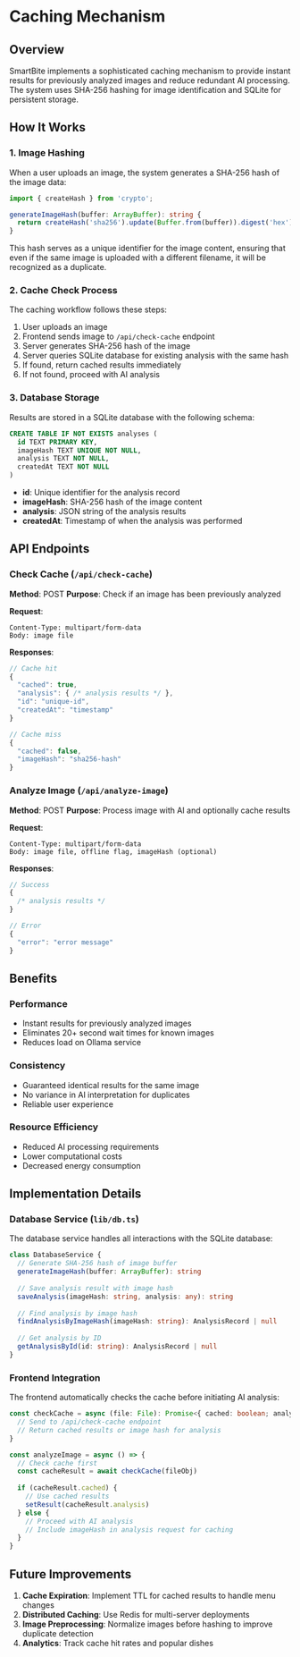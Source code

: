 # Caching Mechanism

## Overview

SmartBite implements a sophisticated caching mechanism to provide instant results for previously analyzed images and reduce redundant AI processing. The system uses SHA-256 hashing for image identification and SQLite for persistent storage.

## How It Works

### 1. Image Hashing

When a user uploads an image, the system generates a SHA-256 hash of the image data:

```typescript
import { createHash } from 'crypto';

generateImageHash(buffer: ArrayBuffer): string {
  return createHash('sha256').update(Buffer.from(buffer)).digest('hex');
}
```

This hash serves as a unique identifier for the image content, ensuring that even if the same image is uploaded with a different filename, it will be recognized as a duplicate.

### 2. Cache Check Process

The caching workflow follows these steps:

1. User uploads an image
2. Frontend sends image to `/api/check-cache` endpoint
3. Server generates SHA-256 hash of the image
4. Server queries SQLite database for existing analysis with the same hash
5. If found, return cached results immediately
6. If not found, proceed with AI analysis

### 3. Database Storage

Results are stored in a SQLite database with the following schema:

```sql
CREATE TABLE IF NOT EXISTS analyses (
  id TEXT PRIMARY KEY,
  imageHash TEXT UNIQUE NOT NULL,
  analysis TEXT NOT NULL,
  createdAt TEXT NOT NULL
)
```

- **id**: Unique identifier for the analysis record
- **imageHash**: SHA-256 hash of the image content
- **analysis**: JSON string of the analysis results
- **createdAt**: Timestamp of when the analysis was performed

## API Endpoints

### Check Cache (`/api/check-cache`)

**Method**: POST
**Purpose**: Check if an image has been previously analyzed

**Request**:
```
Content-Type: multipart/form-data
Body: image file
```

**Responses**:
```javascript
// Cache hit
{
  "cached": true,
  "analysis": { /* analysis results */ },
  "id": "unique-id",
  "createdAt": "timestamp"
}

// Cache miss
{
  "cached": false,
  "imageHash": "sha256-hash"
}
```

### Analyze Image (`/api/analyze-image`)

**Method**: POST
**Purpose**: Process image with AI and optionally cache results

**Request**:
```
Content-Type: multipart/form-data
Body: image file, offline flag, imageHash (optional)
```

**Responses**:
```javascript
// Success
{
  /* analysis results */
}

// Error
{
  "error": "error message"
}
```

## Benefits

### Performance
- Instant results for previously analyzed images
- Eliminates 20+ second wait times for known images
- Reduces load on Ollama service

### Consistency
- Guaranteed identical results for the same image
- No variance in AI interpretation for duplicates
- Reliable user experience

### Resource Efficiency
- Reduced AI processing requirements
- Lower computational costs
- Decreased energy consumption

## Implementation Details

### Database Service (`lib/db.ts`)

The database service handles all interactions with the SQLite database:

```typescript
class DatabaseService {
  // Generate SHA-256 hash of image buffer
  generateImageHash(buffer: ArrayBuffer): string
  
  // Save analysis result with image hash
  saveAnalysis(imageHash: string, analysis: any): string
  
  // Find analysis by image hash
  findAnalysisByImageHash(imageHash: string): AnalysisRecord | null
  
  // Get analysis by ID
  getAnalysisById(id: string): AnalysisRecord | null
}
```

### Frontend Integration

The frontend automatically checks the cache before initiating AI analysis:

```typescript
const checkCache = async (file: File): Promise<{ cached: boolean; analysis?: any; imageHash?: string }> => {
  // Send to /api/check-cache endpoint
  // Return cached results or image hash for analysis
}

const analyzeImage = async () => {
  // Check cache first
  const cacheResult = await checkCache(fileObj)
  
  if (cacheResult.cached) {
    // Use cached results
    setResult(cacheResult.analysis)
  } else {
    // Proceed with AI analysis
    // Include imageHash in analysis request for caching
  }
}
```

## Future Improvements

1. **Cache Expiration**: Implement TTL for cached results to handle menu changes
2. **Distributed Caching**: Use Redis for multi-server deployments
3. **Image Preprocessing**: Normalize images before hashing to improve duplicate detection
4. **Analytics**: Track cache hit rates and popular dishes